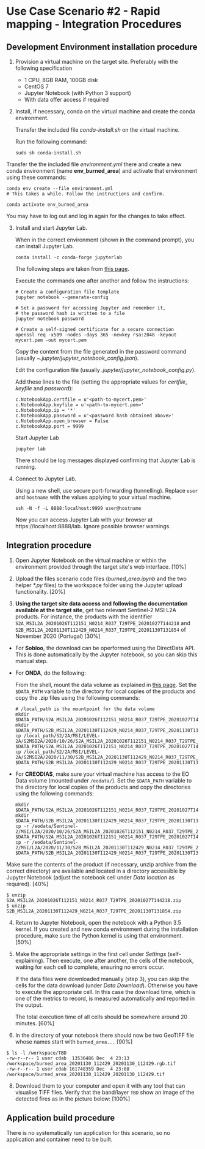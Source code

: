 # Use Case Scenario #2 - Rapid mapping - Integration Procedures

## Development Environment installation procedure

1. Provision a virtual machine on the target site. Preferably with the following specification
    - 1 CPU, 8GB RAM, 100GB disk
    - CentOS 7
    - Jupyter Notebook (with Python 3 support)
    - With data offer access if required
  
2. Install, if necessary, conda on the virtual machine and create the conda environment.

   Transfer the included file _conda-install.sh_ on the virtual machine.

   Run the following command:

   ```console
   sudo sh conda-install.sh
   ```

  Transfer the the included file _environment.yml_ there and create a new conda environment (name **env_burned_area**) and activate that environment using these commands:
  
  ```console
  conda env create --file environment.yml
  # This takes a while. Follow the instructions and confirm.

  conda activate env_burned_area
  ```

  You may have to log out and log in again for the changes to take effect.

3. Install and start Jupyter Lab.

   When in the correct environment (shown in the command prompt), you can install Jupyter Lab.

   ```console
   conda install -c conda-forge jupyterlab
   ```

   The following steps are taken from [this page](https://agent-jay.github.io/2018/03/jupyterserver/).

   Execute the commands one after another and follow the instructions:
  
   ```console
   # Create a configuration file template
   jupyter notebook --generate-config
  
   # Set a password for accessing Jupyter and remember it,
   # the password hash is written to a file
   jupyter notebook password
  
   # Create a self-signed certificate for a secure connection
   openssl req -x509 -nodes -days 365 -newkey rsa:2048 -keyout mycert.pem -out mycert.pem
   ```

   Copy the content from the file generated in the password command (usually _~.jupyter/jupyter_notebook_config.json_).

   Edit the configuration file (usually _.jupyter/jupyter_notebook_config.py_).

   Add these lines to the file (setting the appropriate values for _certfile_, _keyfile_ and _password_):
   
   ```
   c.NotebookApp.certfile = u'<path-to-mycert.pem>'
   c.NotebookApp.keyfile = u'<path-to-mycert.pem>'
   c.NotebookApp.ip = '*'
   c.NotebookApp.password = u'<password hash obtained above>'
   c.NotebookApp.open_browser = False
   c.NotebookApp.port = 9999
   ```

   Start Jupyter Lab

   ```console
   jupyter lab
   ```

   There should be log messages displayed confirming that Jupyter Lab is running.

4. Connect to Jupyter Lab.

   Using a new shell, use secure port-forwarding (tunnelling). Replace `user` and `hostname` with the values applying to your virtual machine.
  
   ```console
   ssh -N -f -L 8888:localhost:9999 user@hostname
   ```

   Now you can access Jupyter Lab with your browser at https://localhost:8888/lab. Ignore possible browser warnings.

## Integration procedure 

1. Open Jupyter Notebook on the virtual machine or within the environment provided through the target site's web interface. [10%]

2. Upload the files scenario code files (_burned\_area.ipynb_ and the two helper _*.py_ files) to the workspace folder using the Jupyter upload functionality. [20%]

3. **Using the target site data access and following the documentation available at the target site**, get two relevant Sentinel-2 MSI L2A products. For instance, the products with the identifier `S2A_MSIL2A_20201026T112151_N0214_R037_T29TPE_20201027T144218` and `S2B_MSIL2A_20201130T112429_N0214_R037_T29TPE_20201130T131854` of November 2020 (Portugal) [30%]

* For **Sobloo**, the download can be operformed using the DirectData API. This is done automatically by the Jupyter notebook, so you can skip this manual step.

* For **ONDA**, do the following:
  
  From the shell, mount the data volume as explained in [this page](https://www.onda-dias.eu/cms/knowledge-base/adapi-how-to-mount-unmount/).
  Set the `$DATA_PATH` variable to the directory  for local copies of the products and copy the .zip files using the following commands:
  
  ```console
  # /local_path is the mountpoint for the data volume
  mkdir $DATA_PATH/S2A_MSIL2A_20201026T112151_N0214_R037_T29TPE_20201027T144218
  mkdir $DATA_PATH/S2B_MSIL2A_20201130T112429_N0214_R037_T29TPE_20201130T131854
  cp /local_path/S2/2A/MSI/LEVEL-2A/S2MSI2A/2020/10/26/S2A_MSIL2A_20201026T112151_N0214_R037_T29TPE_20201027T144218.zip $DATA_PATH/S2A_MSIL2A_20201026T112151_N0214_R037_T29TPE_20201027T144218
  cp /local_path/S2/2A/MSI/LEVEL-2A/S2MSI2A/2020/11/30/S2B_MSIL2A_20201130T112429_N0214_R037_T29TPE_20201130T131854.zip $DATA_PATH/S2B_MSIL2A_20201130T112429_N0214_R037_T29TPE_20201130T131854
  ```

* For **CREODIAS**, make sure your virtual machine has access to the EO Data volume (mounted under `/eodata/`).
  Set the `$DATA_PATH` variable to the directory for local copies of the products and copy the directories using the following commands:

  ```console
  mkdir $DATA_PATH/S2A_MSIL2A_20201026T112151_N0214_R037_T29TPE_20201027T144218
  mkdir $DATA_PATH/S2B_MSIL2A_20201130T112429_N0214_R037_T29TPE_20201130T131854
  cp -r /eodata/Sentinel-2/MSI/L2A/2020/10/26/S2A_MSIL2A_20201026T112151_N0214_R037_T29TPE_20201027T144218.SAFE $DATA_PATH/S2A_MSIL2A_20201026T112151_N0214_R037_T29TPE_20201027T144218/
  cp -r /eodata/Sentinel-2/MSI/L2A/2020/11/30/S2B_MSIL2A_20201130T112429_N0214_R037_T29TPE_20201130T131854.SAFE $DATA_PATH/S2B_MSIL2A_20201130T112429_N0214_R037_T29TPE_20201130T131854/
  ```

Make sure the contents of the product (if necessary, unzip archive from the correct directory) are available and located in a directory accessible by Jupyter Notebook (adjust the notebook cell under *Data location* as required). [40%]

```console
$ unzip S2A_MSIL2A_20201026T112151_N0214_R037_T29TPE_20201027T144218.zip
$ unzip S2B_MSIL2A_20201130T112429_N0214_R037_T29TPE_20201130T131854.zip
```
4. Return to Jupyter Notebook, open the notebook with a Python 3.5 kernel. If you created and new conda environment during the installation procedure, make sure the Python kernel is using that environment. [50%]

5. Make the appropriate settings in the first cell under *Settings* (self-explaining). Then execute, one after another, the cells of the notebook, waiting for each cell to complete, ensuring no errors occur.

   If the data files were downloaded manually (step 3), you can skip the cells for the data download (under *Data Download*). Otherwise you have to execute the appropriate cell. In this case the download time, which is one of the metrics to record, is measured automatically and reported in the output.
   
   The total execution time of all cells should be somewhere around 20 minutes. [60%]

6. In the directory of your notebook there should now be two GeoTIFF file whose names start with `burned_area...` [90%]

```console
$ ls -l /workspace/TBD
-rw-r--r-- 1 user cdab  13536486 Dec  4 23:13 /workspace/burned_area_20201130_112429_20201130_112429.rgb.tif
-rw-r--r-- 1 user cdab 161748359 Dec  4 23:08 /workspace/burned_area_20201130_112429_20201130_112429.tif
```

8. Download them to your computer and open it with any tool that can visualise TIFF files. Verify that the band/layer `TBD` show an image of the detected fires as in the picture below: [100%]



## Application build procedure 

There is no systematically run application for this scenario, so no application and container need to be built.